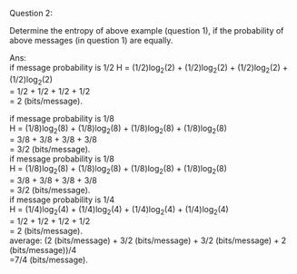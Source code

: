 Question 2:

Determine the entropy of above example (question 1), if the probability of above messages (in question 1) are equally.

Ans:  
if message probability is 1/2
H = (1/2)log<sub>2</sub>(2) + (1/2)log<sub>2</sub>(2) + (1/2)log<sub>2</sub>(2) + (1/2)log<sub>2</sub>(2) <br>
= 1/2 + 1/2 + 1/2 + 1/2 <br>
= 2 (bits/message).  <br>

if message probability is 1/8  
H = (1/8)log<sub>2</sub>(8) + (1/8)log<sub>2</sub>(8) + (1/8)log<sub>2</sub>(8) + (1/8)log<sub>2</sub>(8) <br>
= 3/8 + 3/8 + 3/8 + 3/8 <br>
= 3/2 (bits/message).  <br>
if message probability is 1/8  
H = (1/8)log<sub>2</sub>(8) + (1/8)log<sub>2</sub>(8) + (1/8)log<sub>2</sub>(8) + (1/8)log<sub>2</sub>(8) <br>
= 3/8 + 3/8 + 3/8 + 3/8 <br>
= 3/2 (bits/message).  <br>
if message probability is 1/4  
H = (1/4)log<sub>2</sub>(4) + (1/4)log<sub>2</sub>(4) + (1/4)log<sub>2</sub>(4) + (1/4)log<sub>2</sub>(4) <br>
= 1/2 + 1/2 + 1/2 + 1/2 <br>
= 2 (bits/message).  <br>
average: (2 (bits/message) + 3/2 (bits/message) + 3/2 (bits/message) + 2 (bits/message))/4 <br>
			   =7/4 (bits/message).
